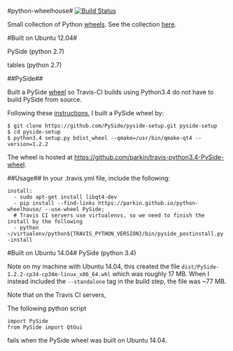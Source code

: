 #python-wheelhouse#
[![Build Status](https://travis-ci.org/parkin/python-wheelhouse.svg?branch=master)](https://travis-ci.org/parkin/python-wheelhouse)

Small collection of Python [wheels](http://wheel.readthedocs.org/en/latest/). See the collection [here](https://parkin.github.io/python-wheelhouse/).

#Built on Ubuntu 12.04#

PySide (python 2.7)

tables (python 2.7)

##PySide##

Built a PySide [wheel](http://wheel.readthedocs.org/en/latest/) so Travis-CI builds using Python3.4 do not have to build PySide from source.

Following these [instructions](http://pyside.readthedocs.org/en/latest/building/linux.html), I built a PySide wheel by:

    $ git clone https://github.com/PySide/pyside-setup.git pyside-setup
    $ cd pyside-setup
    $ python3.4 setup.py bdist_wheel --qmake=/usr/bin/qmake-qt4 --version=1.2.2
    
The wheel is hosted at https://github.com/parkin/travis-python3.4-PySide-wheel.

##Usage##
In your .travis.yml file, include the following:

    install:
      - sudo apt-get install libqt4-dev
      - pip install --find-links https://parkin.github.io/python-wheelhouse/ --use-wheel PySide;
      # Travis CI servers use virtualenvs, so we need to finish the install by the following
      - python ~/virtualenv/python${TRAVIS_PYTHON_VERSION}/bin/pyside_postinstall.py -install

#Built on Ubuntu 14.04#
PySide (python 3.4)

Note on my machine with Ubuntu 14.04, this created the file `dist/PySide-1.2.2-cp34-cp34m-linux_x86_64.whl` which was roughly 17 MB. When I instead included the `--standalone` tag in the build step, the file was ~77 MB.

Note that on the Travis CI servers,

The following python script

    import PySide
    from PySide import QtGui

fails when the PySide wheel was built on Ubuntu 14.04.

